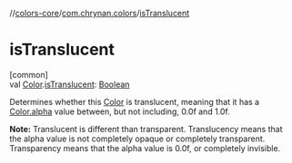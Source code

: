 //[colors-core](../../index.md)/[com.chrynan.colors](index.md)/[isTranslucent](is-translucent.md)

# isTranslucent

[common]\
val [Color](-color/index.md).[isTranslucent](is-translucent.md): [Boolean](https://kotlinlang.org/api/latest/jvm/stdlib/kotlin/-boolean/index.html)

Determines whether this [Color](-color/index.md) is translucent, meaning that it has a [Color.alpha](-color/alpha.md) value between, but not including, 0.0f and 1.0f.

**Note:** Translucent is different than transparent. Translucency means that the alpha value is not completely opaque or completely transparent. Transparency means that the alpha value is 0.0f, or completely invisible.

